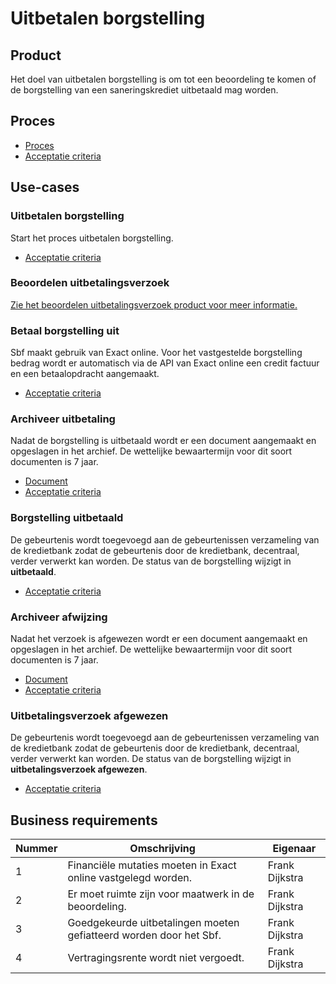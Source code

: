 # Uitbetalen borgstelling

## Product

Het doel van uitbetalen borgstelling is om tot een beoordeling te komen of de borgstelling van een saneringskrediet uitbetaald mag worden.

<!-- einde -->

## Proces

* [Proces](proces.bpmn)
* [Acceptatie criteria](proces.feature)

## Use-cases

### Uitbetalen borgstelling

Start het proces uitbetalen borgstelling.

* [Acceptatie criteria](uitbetalen-borgstelling.feature)

### Beoordelen uitbetalingsverzoek

[Zie het beoordelen uitbetalingsverzoek product voor meer informatie.](beoordelen-uitbetalingsverzoek/index.md)

### Betaal borgstelling uit

Sbf maakt gebruik van Exact online. Voor het vastgestelde borgstelling bedrag wordt er automatisch via de API van Exact online een credit factuur en een betaalopdracht aangemaakt.

* [Acceptatie criteria](betaal-borgstelling-uit.feature)

### Archiveer uitbetaling

Nadat de borgstelling is uitbetaald wordt er een document aangemaakt en opgeslagen in het archief. De wettelijke bewaartermijn voor dit soort documenten is 7 jaar.

* [Document](uitbetaling.message.md)
* [Acceptatie criteria](../archiveer.feature)

### Borgstelling uitbetaald

De gebeurtenis wordt toegevoegd aan de gebeurtenissen verzameling van de kredietbank zodat de gebeurtenis door de kredietbank, decentraal, verder verwerkt kan worden. De status van de borgstelling wijzigt in **uitbetaald**.

* [Acceptatie criteria](../verstuur-gebeurtenis.feature)

### Archiveer afwijzing

Nadat het verzoek is afgewezen wordt er een document aangemaakt en opgeslagen in het archief. De wettelijke bewaartermijn voor dit soort documenten is 7 jaar.

* [Document](afwijzing.message.md)
* [Acceptatie criteria](../archiveer.feature)

### Uitbetalingsverzoek afgewezen

De gebeurtenis wordt toegevoegd aan de gebeurtenissen verzameling van de kredietbank zodat de gebeurtenis door de kredietbank, decentraal, verder verwerkt kan worden. De status van de borgstelling wijzigt in **uitbetalingsverzoek afgewezen**.

* [Acceptatie criteria](../verstuur-gebeurtenis.feature)

## Business requirements

| Nummer | Omschrijving                                                                                                                         | Eigenaar                  |
| -------| ------------------------------------------------------------------------------------------------------------------------------------ | ------------------------- |
| 1      | Financiële mutaties moeten in Exact online vastgelegd worden.                                                                        | Frank Dijkstra |
| 2      | Er moet ruimte zijn voor maatwerk in de beoordeling.                                                                                 | Frank Dijkstra |
| 3      | Goedgekeurde uitbetalingen moeten gefiatteerd worden door het Sbf.                                                                   | Frank Dijkstra |
| 4      | Vertragingsrente wordt niet vergoedt.                                                                                                | Frank Dijkstra |
